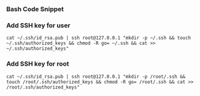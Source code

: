 ### Bash Code Snippet



### Add SSH key for user
```
cat ~/.ssh/id_rsa.pub | ssh root@127.0.0.1 "mkdir -p ~/.ssh && touch ~/.ssh/authorized_keys && chmod -R go= ~/.ssh && cat >> ~/.ssh/authorized_keys"
```


### Add SSH key for root
```
cat ~/.ssh/id_rsa.pub | ssh root@127.0.0.1 "mkdir -p /root/.ssh && touch /root/.ssh/authorized_keys && chmod -R go= /root/.ssh && cat >> /root/.ssh/authorized_keys"
```